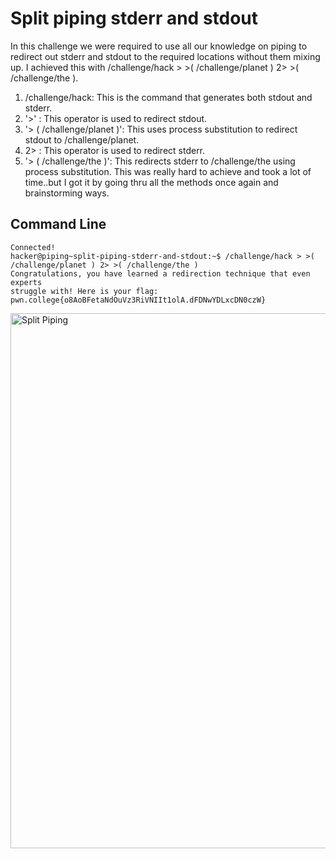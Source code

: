 # Split piping stderr and stdout
In this challenge we were required to use all our knowledge on piping to redirect out stderr and stdout to the required locations without them mixing up. 
I achieved this with /challenge/hack > >( /challenge/planet ) 2> >( /challenge/the ).
1) /challenge/hack: This is the command that generates both stdout and stderr.
2) '>' : This operator is used to redirect stdout.
3) '> ( /challenge/planet )': This uses process substitution to redirect stdout to /challenge/planet.
4) 2> : This operator is used to redirect stderr.
5) '> ( /challenge/the )': This redirects stderr to /challenge/the using process substitution.
This was really hard to achieve and took a lot of time..but I got it by going thru all the methods once again and brainstorming ways.
## Command Line
```
Connected!
hacker@piping~split-piping-stderr-and-stdout:~$ /challenge/hack > >( /challenge/planet ) 2> >( /challenge/the )
Congratulations, you have learned a redirection technique that even experts
struggle with! Here is your flag:
pwn.college{o8AoBFetaNdOuVz3RiVNIIt1olA.dFDNwYDLxcDN0czW}
```
<img width="856" alt="Split Piping" src="https://github.com/user-attachments/assets/574ef1c9-9161-4799-bbac-484cc02b8644">
